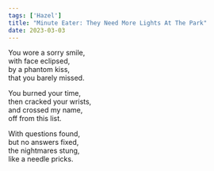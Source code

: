 ```yaml
---
tags: ['Hazel']
title: "Minute Eater: They Need More Lights At The Park"
date: 2023-03-03
---
```


You wore a sorry smile,  
with face eclipsed,  
by a phantom kiss,  
that you barely missed.

You burned your time,  
then cracked your wrists,  
and crossed my name,  
off from this list.

With questions found,  
but no answers fixed,  
the nightmares stung,  
like a needle pricks.
